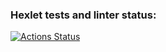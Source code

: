 ### Hexlet tests and linter status:
[![Actions Status](https://github.com/EgorVjalkov/python-project-lvl1/workflows/hexlet-check/badge.svg)](https://github.com/EgorVjalkov/python-project-lvl1/actions)